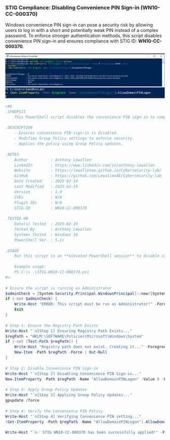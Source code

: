 ### **STIG Compliance: Disabling Convenience PIN Sign-in (WN10-CC-000370)**

Windows convenience PIN sign-in can pose a security risk by allowing users to log in with a short and potentially weak PIN instead of a complex password. To enforce stronger authentication methods, this script disables convenience PIN sign-in and ensures compliance with STIG ID: **WN10-CC-000370**.


![Capture 1](screenshots/ConvPin/01.png)
![Capture 2](screenshots/ConvPin/02.png)


```powershell
<#$
.SYNOPSIS
    This PowerShell script disables the convenience PIN sign-in to comply with STIG ID: WN10-CC-000370.

.DESCRIPTION
    - Ensures convenience PIN sign-in is disabled.
    - Modifies Group Policy settings to enforce security.
    - Applies the policy using Group Policy updates.

.NOTES
    Author          : Anthony Lewallen
    LinkedIn        : https://www.linkedin.com/in/anthony-lewallen
    Website         : https://lewallenae.github.io/Cybersecurity-lab/
    GitHub          : https://github.com/LewallenAE/Cybersecurity-lab
    Date Created    : 2025-02-19
    Last Modified   : 2025-02-19
    Version         : 1.0
    CVEs            : N/A
    Plugin IDs      : N/A
    STIG-ID         : WN10-CC-000370

.TESTED ON
    Date(s) Tested  : 2025-02-19
    Tested By       : Anthony Lewallen
    Systems Tested  : Windows 10
    PowerShell Ver. : 5.1+

.USAGE
    Run this script in an **elevated PowerShell session** to disable convenience PIN sign-in.

    Example usage:
    PS C:\> .\STIG-WN10-CC-000370.ps1 
#>

# Ensure the script is running as Administrator
$adminCheck = [System.Security.Principal.WindowsPrincipal]::new([System.Security.Principal.WindowsIdentity]::GetCurrent()).IsInRole([System.Security.Principal.WindowsBuiltInRole]::Administrator)
if (-not $adminCheck) {
    Write-Host "ERROR: This script must be run as Administrator!" -ForegroundColor Red
    Exit
}

# Step 1: Ensure the Registry Path Exists
Write-Host "`n[Step 1] Ensuring Registry Path Exists..."
$regPath = "HKLM:\SOFTWARE\Policies\Microsoft\Windows\System"
if (-not (Test-Path $regPath)) {
    Write-Host "Registry path does not exist. Creating it..." -ForegroundColor Yellow
    New-Item -Path $regPath -Force | Out-Null
}

# Step 2: Disable Convenience PIN Sign-in
Write-Host "`n[Step 2] Disabling Convenience PIN Sign-in..."
New-ItemProperty -Path $regPath -Name "AllowDomainPINLogon" -Value 0 -PropertyType DWord -Force

# Step 3: Apply Group Policy Updates
Write-Host "`n[Step 3] Applying Group Policy Updates..."
gpupdate /force

# Step 4: Verify the Convenience PIN Policy
Write-Host "`n[Step 4] Verifying Convenience PIN setting..."
(Get-ItemProperty -Path $regPath -Name "AllowDomainPINLogon").AllowDomainPINLogon

Write-Host "`n✅ STIG WN10-CC-000370 has been successfully applied!" -ForegroundColor Green
```
